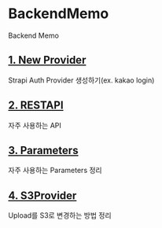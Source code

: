 # BackendMemo

Backend Memo

## [1. New Provider](https://github.com/Kir93/BackendMemo/blob/master/Memos/NewProvider.md)

Strapi Auth Provider 생성하기(ex. kakao login)

## [2. RESTAPI](https://github.com/Kir93/BackendMemo/blob/master/Memos/RESTAPI.md)

자주 사용하는 API

## [3. Parameters](https://github.com/Kir93/BackendMemo/blob/master/Memos/Parameters.md)

자주 사용하는 Parameters 정리

## [4. S3Provider](https://github.com/Kir93/BackendMemo/blob/master/Memos/S3Provider.md)

Upload를 S3로 변경하는 방법 정리
